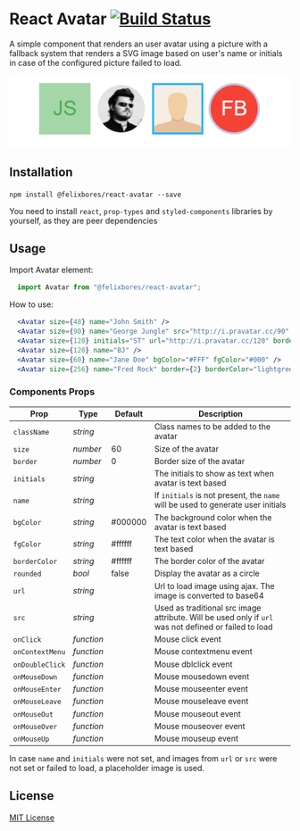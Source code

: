 # React Avatar [![Build Status](https://travis-ci.org/felixbores/react-avatar.svg?branch=master)](https://travis-ci.org/felixbores/react-avatar)
A simple component that renders an user avatar using a picture with a fallback system that renders a SVG image based on user's name or initials in case of the configured picture failed to load.

![React Avatar Component Preview](example.png)

## Installation

`npm install @felixbores/react-avatar --save`

You need to install `react`, `prop-types` and `styled-components` libraries by yourself, as they are peer dependencies

## Usage

Import Avatar element:

```js
  import Avatar from "@felixbores/react-avatar";
```

How to use:

```jsx
  <Avatar size={48} name="John Smith" />
  <Avatar size={90} name="George Jungle" src="http://i.pravatar.cc/90" />
  <Avatar size={120} initials="ST" url="http://i.pravatar.cc/120" border={3} />
  <Avatar size={120} name="BJ" />
  <Avatar size={60} name="Jane Doe" bgColor="#FFF" fgColor="#000" />
  <Avatar size={256} name="Fred Rock" border={2} borderColor="lightgreen" />
```

### Components Props

|   Prop          |      Type         | Default  |                                              Description                                               |
| --------------- | ----------------- | -------- | ------------------------------------------------------------------------------------------------------ |
| `className`     | *string*          |          | Class names to be added to the avatar |
| `size`          | *number*          | 60       | Size of the avatar |
| `border`        | *number*          | 0        | Border size of the avatar |
| `initials`      | *string*          |          | The initials to show as text when avatar is text based |
| `name`          | *string*          |          | If `initials` is not present, the `name` will be used to generate user initials |
| `bgColor`       | *string*          | #000000  | The background color when the avatar is text based |
| `fgColor`       | *string*          | #ffffff  | The text color when the avatar is text based |
| `borderColor`   | *string*          | #ffffff  | The border color of the avatar |
| `rounded`       | *bool*            | false    | Display the avatar as a circle |
| `url`           | *string*          |          | Url to load image using ajax. The image is converted to base64 |
| `src`           | *string*          |          | Used as traditional src image attribute. Will be used only if `url` was not defined or failed to load |
| `onClick`       | *function*        |          | Mouse click event |
| `onContextMenu` | *function*        |          | Mouse contextmenu event |
| `onDoubleClick` | *function*        |          | Mouse dblclick event |
| `onMouseDown`   | *function*        |          | Mouse mousedown event |
| `onMouseEnter`  | *function*        |          | Mouse mouseenter event |
| `onMouseLeave`  | *function*        |          | Mouse mouseleave event |
| `onMouseOut`    | *function*        |          | Mouse mouseout event |
| `onMouseOver`   | *function*        |          | Mouse mouseover event |
| `onMouseUp`     | *function*        |          | Mouse mouseup event |

In case `name` and `initials` were not set, and images from `url` or `src` were not set or failed to load, a placeholder image is used.

## License

[MIT License](http://opensource.org/licenses/MIT)
